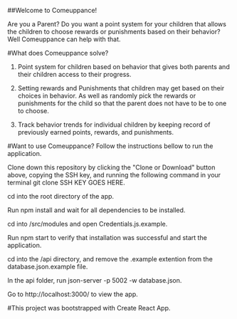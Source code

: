 ##Welcome to Comeuppance!

Are you a Parent? Do you want a point system for your children that allows the children to choose rewards or punishments based on their behavior? Well Comeuppance can help with that.

#What does Comeuppance solve?

1. Point system for children based on behavior that gives both parents and their children access to their progress.

2. Setting rewards and Punishments that children may get based on their choices in behavior. As well as randomly pick the rewards or punishments for the child so that the parent does not have to be to one to choose.

3. Track behavior trends for individual children by keeping record of previously earned points, rewards, and punishments.


#Want to use Comeuppance? Follow the instructions bellow to run the application.

Clone down this repository by clicking the "Clone or Download" button above, copying the SSH key, and running the following command in your terminal git clone SSH KEY GOES HERE.

cd into the root directory of the app.

Run npm install and wait for all dependencies to be installed.

cd into /src/modules and open Credentials.js.example.

Run npm start to verify that installation was successful and start the application.

cd into the /api directory, and remove the .example extention from the database.json.example file.

In the api folder, run json-server -p 5002 -w database.json.

Go to http://localhost:3000/ to view the app.

#This project was bootstrapped with Create React App.
